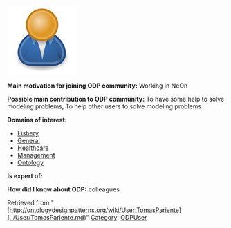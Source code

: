 [![Image:ODPUser.png](../images/a/a6/ODPUser.png)](../Image/ODPUser.png.md "Image:ODPUser.png")




  





__Main motivation for joining ODP community:__ Working in NeOn


__Possible main contribution to ODP community:__ To have some help to solve modeling problems, To help other users to solve modeling problems


__Domains of interest:__



* [Fishery](../Community/Fishery.md "Community:Fishery")
* [General](../Community/General.md "Community:General")
* [Healthcare](../Community/Healthcare.md "Community:Healthcare")
* [Management](../Community/Management.md "Community:Management")
* [Ontology](../Community/Ontology.md "Community:Ontology")


__Is expert of:__


  

__How did I know about ODP:__ colleagues






Retrieved from "[http://ontologydesignpatterns.org/wiki/User:TomasPariente](../User/TomasPariente.md)"
 [Category](http://ontologydesignpatterns.org/wiki/Special:Categories "Special:Categories"): [ODPUser](../Category/ODPUser.md "Category:ODPUser")